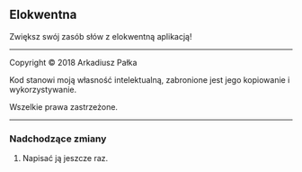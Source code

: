 ## Elokwentna

Zwiększ swój zasób słów z elokwentną aplikacją!

---

Copyright © 2018 Arkadiusz Pałka

Kod stanowi moją własność intelektualną, zabronione jest jego kopiowanie i wykorzystywanie.

Wszelkie prawa zastrzeżone.

---

### Nadchodzące zmiany
1. Napisać ją jeszcze raz.
